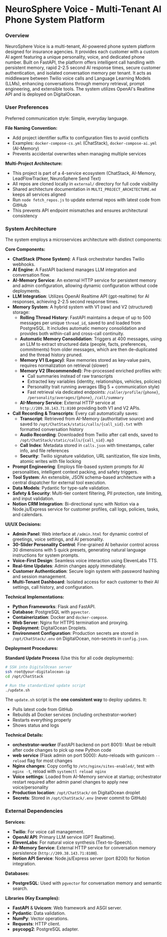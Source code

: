 # NeuroSphere Voice - Multi-Tenant AI Phone System Platform

### Overview
NeuroSphere Voice is a multi-tenant, AI-powered phone system platform designed for insurance agencies. It provides each customer with a custom AI agent featuring a unique personality, voice, and dedicated phone number. Built on FastAPI, the platform offers intelligent call handling with persistent memory, rapid 2-2.5 second AI response times, secure customer authentication, and isolated conversation memory per tenant. It acts as middleware between Twilio voice calls and Language Learning Models (LLMs), enhancing conversations through memory retrieval, prompt engineering, and extensible tools. The system utilizes OpenAI's Realtime API and is deployed on DigitalOcean.

### User Preferences
Preferred communication style: Simple, everyday language.

**File Naming Convention:**
- Add project identifier suffix to configuration files to avoid conflicts
- Examples: `docker-compose-cs.yml` (ChatStack), `docker-compose-ai.yml` (AI-Memory)
- Prevents accidental overwrites when managing multiple services

**Multi-Project Architecture:**
- This project is part of a 4-service ecosystem (ChatStack, AI-Memory, LeadFlowTracker, NeuroSphere Send Text)
- All repos are cloned locally in `external/` directory for full code visibility
- Shared architecture documentation in `MULTI_PROJECT_ARCHITECTURE.md` keeps all services aligned
- Run `node fetch_repos.js` to update external repos with latest code from GitHub
- This prevents API endpoint mismatches and ensures architectural consistency

### System Architecture
The system employs a microservices architecture with distinct components:

**Core Components:**
-   **ChatStack (Phone System)**: A Flask orchestrator handles Twilio webhooks.
-   **AI Engine**: A FastAPI backend manages LLM integration and conversation flow.
-   **AI-Memory Service**: An external HTTP service for persistent memory and admin configuration, allowing dynamic configuration without code deployments.
-   **LLM Integration**: Utilizes OpenAI Realtime API (gpt-realtime) for AI responses, achieving 2-2.5 second response times.
-   **Memory System**: A hybrid system with V1 (raw) and V2 (structured) storage:
    -   **Rolling Thread History**: FastAPI maintains a deque of up to 500 messages per unique `thread_id`, saved to and loaded from PostgreSQL. It includes automatic memory consolidation and provides both within-call and cross-call continuity.
    -   **Automatic Memory Consolidation**: Triggers at 400 messages, using an LLM to extract structured data (people, facts, preferences, commitments) from older messages, which are then de-duplicated and the thread history pruned.
    -   **Memory V1 (Legacy)**: Raw memories stored as key-value pairs, requires normalization on retrieval (slower)
    -   **Memory V2 (Recommended)**: Pre-processed enriched profiles with:
        - Call summaries instead of raw transcripts
        - Extracted key variables (identity, relationships, vehicles, policies)
        - Personality trait running averages (Big 5 + communication style)
        - Fast retrieval via dedicated endpoints: `/caller/profile/{phone}`, `/personality/averages/{phone}`, `/call/summary`
    -   **AI-Memory Service**: External HTTP service at `http://209.38.143.71:8100` providing both V1 and V2 APIs.
-   **Call Recording & Transcripts**: Every call automatically saves:
    -   **Transcript**: Retrieved from AI-Memory (authoritative source) and saved to `/opt/ChatStack/static/calls/{call_sid}.txt` with formatted conversation history
    -   **Audio Recording**: Downloaded from Twilio after call ends, saved to `/opt/ChatStack/static/calls/{call_sid}.mp3`
    -   **Call Index**: Metadata stored in `calls.json` with timestamps, caller info, and file references
    -   **Security**: Twilio signature validation, URL sanitization, file size limits, atomic writes with file locking
-   **Prompt Engineering**: Employs file-based system prompts for AI personalities, intelligent context packing, and safety triggers.
-   **Tool System**: An extensible, JSON schema-based architecture with a central dispatcher for external tool execution.
-   **Data Models**: Pydantic for type-safe validation.
-   **Safety & Security**: Multi-tier content filtering, PII protection, rate limiting, and input validation.
-   **Notion CRM Integration**: Bi-directional sync with Notion via a Node.js/Express service for customer profiles, call logs, policies, tasks, and calendars.

**UI/UX Decisions:**
-   **Admin Panel**: Web interface at `/admin.html` for dynamic control of greetings, voice settings, and AI personality.
-   **30-Slider Personality Control**: Fine-grained AI behavior control across 30 dimensions with 5 quick presets, generating natural language instructions for system prompts.
-   **Voice-First Design**: Seamless voice interaction using ElevenLabs TTS.
-   **Real-time Updates**: Admin changes apply immediately.
-   **Customer Authentication**: Secure login system with password hashing and session management.
-   **Multi-Tenant Dashboard**: Isolated access for each customer to their AI settings, call history, and configuration.

**Technical Implementations:**
-   **Python Frameworks**: Flask and FastAPI.
-   **Database**: PostgreSQL with `pgvector`.
-   **Containerization**: Docker and `docker-compose`.
-   **Web Server**: Nginx for HTTPS termination and proxying.
-   **Deployment**: DigitalOcean Droplets.
-   **Environment Configuration**: Production secrets are stored in `/opt/ChatStack/.env` on DigitalOcean, non-secrets in `config.json`.

**Deployment Procedures:**

**Standard Update Process** (Use this for all code deployments):
```bash
# SSH into DigitalOcean server
ssh root@your-digitalocean-ip
cd /opt/ChatStack

# Run the standardized update script
./update.sh
```

The `update.sh` script is the **one consistent way** to deploy updates. It:
- Pulls latest code from GitHub
- Rebuilds all Docker services (including orchestrator-worker)
- Restarts everything properly
- Shows status and logs

**Technical Details:**
-   **orchestrator-worker** (FastAPI backend on port 8001): Must be rebuilt after code changes to pick up new Python code
-   **web service** (Flask admin on port 5000): Auto-reloads with gunicorn `--reload` flag for most changes
-   **Nginx changes**: Copy config to `/etc/nginx/sites-enabled/`, test with `nginx -t`, reload with `systemctl reload nginx`
-   **Voice settings**: Loaded from AI-Memory service at startup; orchestrator restart required after admin panel changes to apply new voice/personality
-   **Production location**: `/opt/ChatStack/` on DigitalOcean droplet
-   **Secrets**: Stored in `/opt/ChatStack/.env` (never commit to GitHub)

### External Dependencies

**Services:**
-   **Twilio**: For voice call management.
-   **OpenAI API**: Primary LLM service (GPT Realtime).
-   **ElevenLabs**: For natural voice synthesis (Text-to-Speech).
-   **AI-Memory Service**: External HTTP service for conversation memory persistence (`http://209.38.143.71:8100`).
-   **Notion API Service**: Node.js/Express server (port 8200) for Notion integration.

**Databases:**
-   **PostgreSQL**: Used with `pgvector` for conversation memory and semantic search.

**Libraries (Key Examples):**
-   **FastAPI** & **Uvicorn**: Web framework and ASGI server.
-   **Pydantic**: Data validation.
-   **NumPy**: Vector operations.
-   **Requests**: HTTP client.
-   **psycopg2**: PostgreSQL adapter.